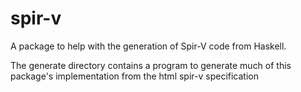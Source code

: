 # spir-v

A package to help with the generation of Spir-V code from Haskell.

The generate directory contains a program to generate much of this package's
implementation from the html spir-v specification

